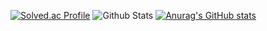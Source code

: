 [![Solved.ac Profile](http://mazassumnida.wtf/api/v2/generate_badge?boj=ssam2s)](https://solved.ac/ssam2s/)
![Github Stats](https://github-readme-stats.vercel.app/api?username=ssam2s&show_icons=true)
[![Anurag's GitHub stats](https://github-readme-stats.vercel.app/api?username=ssam2s)](https://github.com/ssam2s/github-readme-stats)
